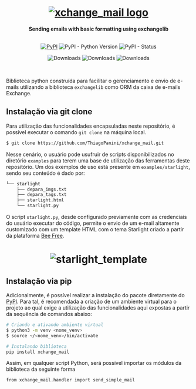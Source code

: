 <h1 align="center">
  <a href="https://pypi.org/project/xchange-mail/"><img src="https://i.imgur.com/ISexIyT.png" alt="xchange_mail logo"></a>
</h1>

<div align="center">
  <strong>Sending emails with basic formatting using exchangelib</strong>
</div>
<br/>


<div align="center">  
 
  [![PyPI](https://img.shields.io/pypi/v/xchange_mail?color=blueviolet)](https://pypi.org/project/xchange-mail/)
  ![PyPI - Python Version](https://img.shields.io/pypi/pyversions/xchange_mail?color=green)
  ![PyPI - Status](https://img.shields.io/pypi/status/xchange_mail)

</div>


<div align="center">  
  
  ![Downloads](https://img.shields.io/pypi/dm/xchange_mail?color=darkblue)
  ![Downloads](https://img.shields.io/pypi/dw/xchange_mail?color=blue)
  ![Downloads](https://img.shields.io/pypi/dd/xchange_mail?color=lightblue)

</div>
<br/>

Biblioteca python construída para facilitar o gerenciamento e envio de e-mails utilizando a biblioteca `exchangelib` como ORM da caixa de e-mails Exchange.

## Instalação via git clone

Para utilização das funcionalidades encapsuladas neste repositório, é possível executar o comando `git clone` na máquina local.

```bash
$ git clone https://github.com/ThiagoPanini/xchange_mail.git 
```

Nesse cenário, o usuário pode usufruir de scripts disponibilizados no diretório `examples` para terem uma base de utilização das ferramentas deste repositório. Um dos exemplos de uso está presente em `examples/starlight`, sendo seu conteúdo é dado por:

```bash
└── starlight
    ├── depara_imgs.txt
    ├── depara_tags.txt
    ├── starlight.html
    └── starlight.py
```

O script `starlight.py`, desde configurado previamente com as credenciais do usuário executar do código, permite o envio de um e-mail altamente customizado com um template HTML com o tema Starlight criado a partir da plataforma <a href="https://beefree.io/">Bee Free</a>.

<h1 align="center">
  <img src="https://i.imgur.com/SeNZiJ6.png" alt="starlight_template">
</h1>

## Instalação via pip

Adicionalmente, é possível realizar a instalação do pacote diretamente do <a href="https://pypi.org/project/xchange-mail/0.0.1/">PyPI</a>. Para tal, é recomendada a criação de um ambiente virtual para o projeto ao qual exige a utilização das funcionalidades aqui expostas a partir da sequência de comandos abaixo:

```bash
# Criando e ativando ambiente virtual
$ python3 -m venv <nome_venv>
$ source ~/<nome_venv>/bin/activate

# Instalando biblioteca
pip install xchange_mail
```

Assim, em qualquer script Python, será possível importar os módulos da biblioteca da seguinte forma

```bash
from xchange_mail.handler import send_simple_mail
```

